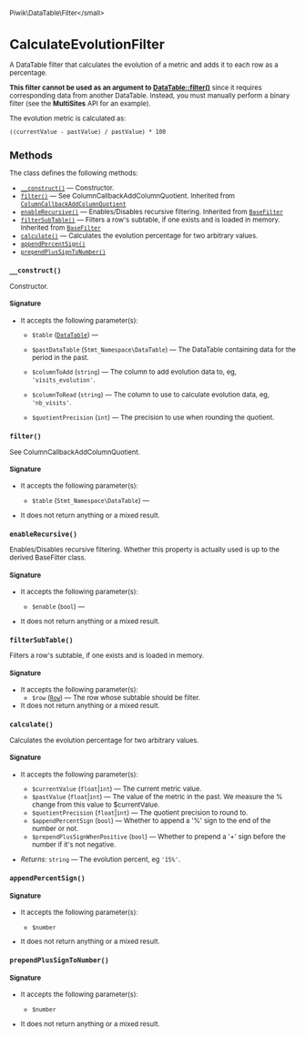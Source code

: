 <small>Piwik\DataTable\Filter\</small>

CalculateEvolutionFilter
========================

A DataTable filter that calculates the evolution of a metric and adds it to each row as a percentage.

**This filter cannot be used as an argument to [DataTable::filter()](/api-reference/Piwik/DataTable#filter)** since
it requires corresponding data from another DataTable. Instead,
you must manually perform a binary filter (see the **MultiSites** API for an
example).

The evolution metric is calculated as:

    ((currentValue - pastValue) / pastValue) * 100

Methods
-------

The class defines the following methods:

- [`__construct()`](#__construct) &mdash; Constructor.
- [`filter()`](#filter) &mdash; See ColumnCallbackAddColumnQuotient. Inherited from [`ColumnCallbackAddColumnQuotient`](../../../Piwik/DataTable/Filter/ColumnCallbackAddColumnQuotient.md)
- [`enableRecursive()`](#enablerecursive) &mdash; Enables/Disables recursive filtering. Inherited from [`BaseFilter`](../../../Piwik/DataTable/BaseFilter.md)
- [`filterSubTable()`](#filtersubtable) &mdash; Filters a row's subtable, if one exists and is loaded in memory. Inherited from [`BaseFilter`](../../../Piwik/DataTable/BaseFilter.md)
- [`calculate()`](#calculate) &mdash; Calculates the evolution percentage for two arbitrary values.
- [`appendPercentSign()`](#appendpercentsign)
- [`prependPlusSignToNumber()`](#prependplussigntonumber)

<a name="__construct" id="__construct"></a>
<a name="__construct" id="__construct"></a>
### `__construct()`

Constructor.

#### Signature

-  It accepts the following parameter(s):
    - `$table` ([`DataTable`](../../../Piwik/DataTable.md)) &mdash;
      
    - `$pastDataTable` (`Stmt_Namespace\DataTable`) &mdash;
       The DataTable containing data for the period in the past.
    - `$columnToAdd` (`string`) &mdash;
       The column to add evolution data to, eg, `'visits_evolution'`.
    - `$columnToRead` (`string`) &mdash;
       The column to use to calculate evolution data, eg, `'nb_visits'`.
    - `$quotientPrecision` (`int`) &mdash;
       The precision to use when rounding the quotient.

<a name="filter" id="filter"></a>
<a name="filter" id="filter"></a>
### `filter()`

See ColumnCallbackAddColumnQuotient.

#### Signature

-  It accepts the following parameter(s):
    - `$table` (`Stmt_Namespace\DataTable`) &mdash;
      
- It does not return anything or a mixed result.

<a name="enablerecursive" id="enablerecursive"></a>
<a name="enableRecursive" id="enableRecursive"></a>
### `enableRecursive()`

Enables/Disables recursive filtering. Whether this property is actually used
is up to the derived BaseFilter class.

#### Signature

-  It accepts the following parameter(s):
    - `$enable` (`bool`) &mdash;
      
- It does not return anything or a mixed result.

<a name="filtersubtable" id="filtersubtable"></a>
<a name="filterSubTable" id="filterSubTable"></a>
### `filterSubTable()`

Filters a row's subtable, if one exists and is loaded in memory.

#### Signature

-  It accepts the following parameter(s):
    - `$row` ([`Row`](../../../Piwik/DataTable/Row.md)) &mdash;
       The row whose subtable should be filter.
- It does not return anything or a mixed result.

<a name="calculate" id="calculate"></a>
<a name="calculate" id="calculate"></a>
### `calculate()`

Calculates the evolution percentage for two arbitrary values.

#### Signature

-  It accepts the following parameter(s):
    - `$currentValue` (`float`|`int`) &mdash;
       The current metric value.
    - `$pastValue` (`float`|`int`) &mdash;
       The value of the metric in the past. We measure the % change from this value to $currentValue.
    - `$quotientPrecision` (`float`|`int`) &mdash;
       The quotient precision to round to.
    - `$appendPercentSign` (`bool`) &mdash;
       Whether to append a '%' sign to the end of the number or not.
    - `$prependPlusSignWhenPositive` (`bool`) &mdash;
       Whether to prepend a '+' sign before the number if it's not negative.

- *Returns:*  `string` &mdash;
    The evolution percent, eg `'15%'`.

<a name="appendpercentsign" id="appendpercentsign"></a>
<a name="appendPercentSign" id="appendPercentSign"></a>
### `appendPercentSign()`

#### Signature

-  It accepts the following parameter(s):
    - `$number`
      
- It does not return anything or a mixed result.

<a name="prependplussigntonumber" id="prependplussigntonumber"></a>
<a name="prependPlusSignToNumber" id="prependPlusSignToNumber"></a>
### `prependPlusSignToNumber()`

#### Signature

-  It accepts the following parameter(s):
    - `$number`
      
- It does not return anything or a mixed result.

